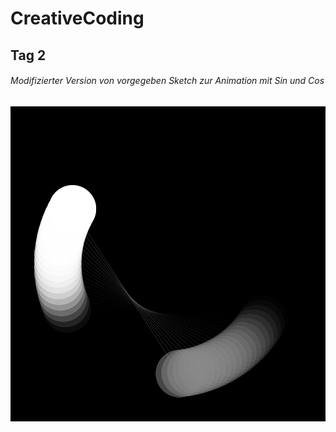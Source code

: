 # CreativeCoding

## Tag 2

###### Modifizierter Version von vorgegeben Sketch zur Animation mit Sin und Cos

![Sketch_example Output](d2_sincos.jpg)
